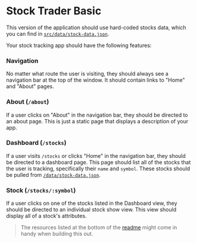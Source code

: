 # Stock Trader Basic

This version of the application should use hard-coded stocks data, which you can find in [`src/data/stock-data.json`](/data/stock-data.json).

Your stock tracking app should have the following features:

### Navigation

No matter what route the user is visiting, they should always see a navigation bar at the top of the window. It should contain links to "Home" and "About" pages.

### About (`/about`)

If a user clicks on "About" in the navigation bar, they should be directed to an about page. This is just a static page that displays a description of your app.


### Dashboard (`/stocks`)

If a user visits `/stocks` or clicks "Home" in the navigation bar, they should be directed to a dashboard page. This page should list all of the stocks that the user is tracking, specifically their `name` and `symbol`. These stocks should be pulled from [`/data/stock-data.json`](/data/stock-data.json).

### Stock (`/stocks/:symbol`)

If a user clicks on one of the stocks listed in the Dashboard view, they should be directed to an individual stock show view. This view should display all of a stock's attributes.

> The resources listed at the bottom of the [readme](README.md) might come in handy when building this out.

